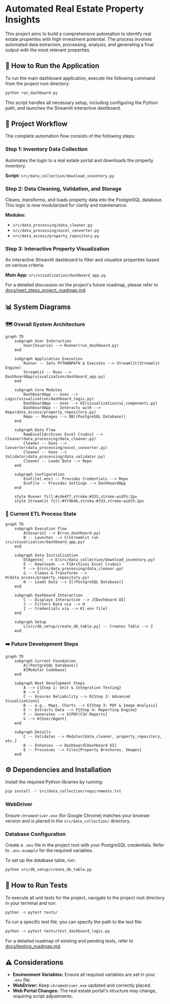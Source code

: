 # Automated Real Estate Property Insights

This project aims to build a comprehensive automation to identify real estate properties with high investment potential. The process involves automated data extraction, processing, analysis, and generating a final output with the most relevant properties.

## 🚀 How to Run the Application

To run the main dashboard application, execute the following command from the project root directory:

```bash
python run_dashboard.py
```

This script handles all necessary setup, including configuring the Python path, and launches the Streamlit interactive dashboard.

## 🎯 Project Workflow

The complete automation flow consists of the following steps:

### Step 1: Inventory Data Collection
Automates the login to a real estate portal and downloads the property inventory.

**Script:** `src/data_collection/download_inventory.py`

### Step 2: Data Cleaning, Validation, and Storage
Cleans, transforms, and loads property data into the PostgreSQL database. This logic is now modularized for clarity and maintenance.

**Modules:**
- `src/data_processing/data_cleaner.py`
- `src/data_processing/excel_converter.py`
- `src/data_access/property_repository.py`

### Step 3: Interactive Property Visualization
An interactive Streamlit dashboard to filter and visualize properties based on various criteria.

**Main App:** `src/visualization/dashboard_app.py`

For a detailed discussion on the project's future roadmap, please refer to [docs/next_steps_project_roadmap.md](docs/next_steps_project_roadmap.md).

## 📊 System Diagrams

### 🗺️ Overall System Architecture

```mermaid
graph TD
    subgraph User Interaction
        User[Usuario] --> Runner(run_dashboard.py)
    end

    subgraph Application Execution
        Runner -- Sets PYTHONPATH & Executes --> Streamlit(Streamlit Engine)
        Streamlit -- Runs --> DashboardApp(visualization/dashboard_app.py)
    end

    subgraph Core Modules
        DashboardApp -- Uses --> Logic(visualization/dashboard_logic.py)
        DashboardApp -- Uses --> UI(visualization/ui_components.py)
        DashboardApp -- Interacts with --> Repo(data_access/property_repository.py)
        Repo -- Manages --> DB[(PostgreSQL Database)]
    end

    subgraph Data Flow
        RawExcel[Archivos Excel Crudos] --> Cleaner(data_processing/data_cleaner.py)
        Cleaner -- Uses --> Converter(data_processing/excel_converter.py)
        Cleaner -- Uses --> Validator(data_processing/data_validator.py)
        Cleaner -- Loads Data --> Repo
    end

    subgraph Configuration
        EnvFile[.env] -- Provides Credentials --> Repo
        EnvFile -- Provides Settings --> DashboardApp
    end

    style Runner fill:#cde4f7,stroke:#333,stroke-width:2px
    style Streamlit fill:#ff4b4b,stroke:#333,stroke-width:2px
```

### 🚀 Current ETL Process State

```mermaid
graph TD
    subgraph Execution Flow
        A[Usuario] --> B(run_dashboard.py)
        B -- Launches --> C(streamlit run src/visualization/dashboard_app.py)
    end

    subgraph Data Initialization
        D[Agente] --> E(src/data_collection/download_inventory.py)
        E -- Downloads --> F{Archivos Excel Crudos}
        F --> G(src/data_processing/data_cleaner.py)
        G -- Cleans & Transforms --> H(data_access/property_repository.py)
        H -- Loads Data --> I[(PostgreSQL Database)]
    end

    subgraph Dashboard Interaction
        C -- Displays Interactive --> J[Dashboard UI]
        J -- Filters Data via --> H
        I -- Credentials via --> K[.env file]
    end

    subgraph Setup
        L[src/db_setup/create_db_table.py] -- Creates Table --> I
    end
```

### ➡️ Future Development Steps

```mermaid
graph TD
    subgraph Current Foundation
        A[(PostgreSQL Database)]
        B[Modular Codebase]
    end

    subgraph Next Development Steps
        A --> C{Step 1: Unit & Integration Testing}
        B --> C
        C -- Ensures Reliability --> D{Step 2: Advanced Visualizations}
        D -- e.g., Maps, Charts --> E{Step 3: PDF & Image Analysis}
        E -- Extracts Data --> F{Step 4: Reporting Engine}
        F -- Generates --> G[PDF/CSV Reports]
        G --> H[User/Agent]
    end

    subgraph Details
        C -- Validates --> Modules[data_cleaner, property_repository, etc.]
        D -- Enhances --> Dashboard[Dashboard UI]
        E -- Processes --> Files[Property Brochures, Images]
    end
```

## ⚙️ Dependencies and Installation

Install the required Python libraries by running:

```bash
pip install -r src/data_collection/requirements.txt
```

### WebDriver
Ensure `chromedriver.exe` (for Google Chrome) matches your browser version and is placed in the `src/data_collection/` directory.

### Database Configuration
Create a `.env` file in the project root with your PostgreSQL credentials. Refer to `.env.example` for the required variables.

To set up the database table, run:
```bash
python src/db_setup/create_db_table.py
```

## 🧪 How to Run Tests

To execute all unit tests for the project, navigate to the project root directory in your terminal and run:

```bash
python -m pytest tests/
```

To run a specific test file, you can specify the path to the test file:

```bash
python -m pytest tests/test_dashboard_logic.py
```

For a detailed roadmap of existing and pending tests, refer to [docs/testing_roadmap.md](docs/testing_roadmap.md).

## ⚠️ Considerations
- **Environment Variables:** Ensure all required variables are set in your `.env` file.
- **WebDriver:** Keep `chromedriver.exe` updated and correctly placed.
- **Web Portal Changes:** The real estate portal's structure may change, requiring script adjustments.
